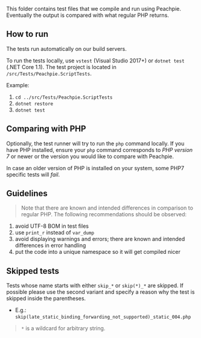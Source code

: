 
This folder contains test files that we compile and run using Peachpie. Eventually the output is compared with what regular PHP returns.

## How to run

The tests run automatically on our build servers.

To run the tests locally, use `vstest` (Visual Studio 2017+) or `dotnet test` (.NET Core 1.1). The test project is located in `/src/Tests/Peachpie.ScriptTests`.

Example:
1. `cd ../src/Tests/Peachpie.ScriptTests`
2. `dotnet restore`
3. `dotnet test`

## Comparing with PHP

Optionally, the test runner will try to run the `php` command locally. If you have PHP installed, ensure your  `php` command corresponds to *PHP version 7* or newer or the version you would like to compare with Peachpie.

In case an older version of PHP is installed on your system, some PHP7 specific tests will *fail*.

## Guidelines

> Note that there are known and intended differences in comparison to regular PHP. The following recommendations should be observed:

1. avoid UTF-8 BOM in test files
2. use `print_r` instead of `var_dump`
3. avoid displaying warnings and errors; there are known and intended differences in error handling
4. put the code into a unique namespace so it will get compiled nicer

## Skipped tests
Tests whose name starts with either `skip_*` or `skip(*)_*` are skipped. If possible please use the second variant and specify a reason why the test is skipped inside the parentheses.
- E.g.: `skip(late_static_binding_forwarding_not_supported)_static_004.php`
> `*` is a wildcard for arbitrary string.
